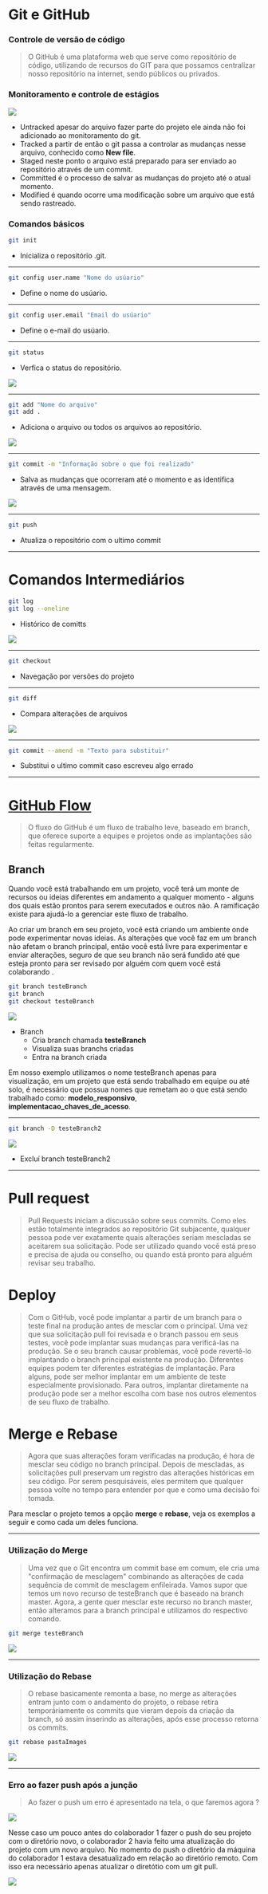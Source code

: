 # Git e GitHub
### Controle de versão de código

>O GitHub é uma plataforma web que serve como repositório de código, utilizando de recursos do GIT para que possamos centralizar nosso repositório na internet, sendo públicos ou privados. 

### Monitoramento e controle de estágios

![](Images/estagiosgit.png)

* Untracked apesar do arquivo fazer parte do projeto ele ainda não foi adicionado ao monitoramento do git.
* Tracked a partir de então o git passa a controlar as mudanças nesse arquivo, conhecido como **New file**.
* Staged neste ponto o arquivo está preparado para ser enviado ao repositório através de um commit.
* Committed é o processo de salvar as mudanças do projeto até o atual momento.
* Modified é quando ocorre uma modificação sobre um arquivo que está sendo rastreado.

### Comandos básicos

```sh
git init
```
* Inicializa o repositório .git.
----
```sh
git config user.name "Nome do usúario"
```
* Define o nome do usúario.
----
```sh
git config user.email "Email do usúario"
```
* Define o e-mail do usúario.
----
```sh
git status
```
* Verfica  o status do repositório.

![](Images/gitstatus-modified.png)

---
```sh
git add "Nome do arquivo"
git add .
```
* Adiciona o arquivo ou todos os arquivos ao repositório.

![](Images/gitadd-modified.png)

---

```sh
git commit -m "Informação sobre o que foi realizado"
```
* Salva as mudanças que ocorreram até o momento e as identifica através de uma mensagem.

![](Images/gitcommit-m.png)

---

```sh
git push
```
* Atualiza o repositório com o ultimo commit

---
# Comandos Intermediários

```sh
git log
git log --oneline
```

* Histórico de comitts

![](Images/gitlogoneline.png)

---

```sh
git checkout 
```

* Navegação por versões do projeto

----


```sh
git diff
```
* Compara alterações de arquivos

![](Images/diff.png)

---

```sh
git commit --amend -m "Texto para substituir"
```
* Substitui o ultimo commit caso escreveu algo errado

---

# [GitHub Flow](https://guides.github.com/introduction/flow/)

>O fluxo do GitHub é um fluxo de trabalho leve, baseado em branch, que oferece suporte a equipes e projetos onde as implantações são feitas regularmente. 
## Branch

Quando você está trabalhando em um projeto, você terá um monte de recursos ou ideias diferentes em andamento a qualquer momento - alguns dos quais estão prontos para serem executados e outros não. A ramificação existe para ajudá-lo a gerenciar este fluxo de trabalho.

Ao criar um branch em seu projeto, você está criando um ambiente onde pode experimentar novas ideias. As alterações que você faz em um branch não afetam o branch principal, então você está livre para experimentar e enviar alterações, seguro de que seu branch não será fundido até que esteja pronto para ser revisado por alguém com quem você está colaborando .

```sh
git branch testeBranch
git branch
git checkout testeBranch
```

![](Images/criandoeentrando.png)


* Branch
    * Cria branch chamada **testeBranch**
    * Visualiza suas branchs criadas
    * Entra na branch criada

Em nosso exemplo utilizamos o nome testeBranch apenas para visualização, em um projeto que está sendo trabalhado em equipe ou até solo, é necessário que possua nomes que remetam ao o que está sendo trabalhado como: **modelo_responsivo**, **implementacao_chaves_de_acesso**.

------
```sh
git branch -D testeBranch2
```
![](Images/deletandoBranch.png)

* Excluí  branch testeBranch2

---

# Pull request

>Pull Requests iniciam a discussão sobre seus commits. Como eles estão totalmente integrados ao repositório Git subjacente, qualquer pessoa pode ver exatamente quais alterações seriam mescladas se aceitarem sua solicitação.
Pode ser utilizado quando você está preso e precisa de ajuda ou conselho, ou quando está pronto para alguém revisar seu trabalho. 

# Deploy

>Com o GitHub, você pode implantar a partir de um branch para o teste final na produção antes de mesclar com o principal.
Uma vez que sua solicitação pull foi revisada e o branch passou em seus testes, você pode implantar suas mudanças para verificá-las na produção. Se o seu branch causar problemas, você pode revertê-lo implantando o branch principal existente na produção.
Diferentes equipes podem ter diferentes estratégias de implantação. Para alguns, pode ser melhor implantar em um ambiente de teste especialmente provisionado. Para outros, implantar diretamente na produção pode ser a melhor escolha com base nos outros elementos de seu fluxo de trabalho.


# Merge e Rebase

>Agora que suas alterações foram verificadas na produção, é hora de mesclar seu código no branch principal.
Depois de mescladas, as solicitações pull preservam um registro das alterações históricas em seu código. Por serem pesquisáveis, eles permitem que qualquer pessoa volte no tempo para entender por que e como uma decisão foi tomada.

Para mesclar o projeto temos a opção **merge** e **rebase**, veja os exemplos a seguir e como cada um deles funciona.

-----
### Utilização do Merge

> Uma vez que o Git encontra um commit base em comum, ele cria uma "confirmação de mesclagem" combinando as alterações de cada sequência de commit de mesclagem enfileirada.
Vamos supor que temos um novo recurso de testeBranch que é baseado na branch master. Agora, a gente quer mesclar este recurso no branch master, então alteramos para a branch principal e utilizamos do respectivo comando.

```sh
git merge testeBranch
```
![](Images/merge.png)

----
### Utilização do Rebase

> O rebase basicamente remonta a base, no merge as alterações entram junto com o andamento do projeto, o rebase retira temporáriamente os commits que vieram depois da criação da branch, só assim inserindo as alterações, após esse processo retorna os commits.

```sh
git rebase pastaImages
```
![](Images/gitrebasepastaImages.png)

----
### Erro ao fazer push após a junção

> Ao fazer o push um erro é apresentado na tela, o que faremos agora ?

![](Images/gitpusherror.png)

Nesse caso um pouco antes do colaborador 1 fazer o push do seu projeto com o diretório novo, o colaborador 2 havia feito uma atualização do projeto com um novo arquivo. No momento do push o diretório da máquina do colaborador 1 estava desatualizado em relação ao diretório remoto. Com isso era necessário apenas atualizar o diretótio com um git pull.

![](Images/correcaogitpush.png)













